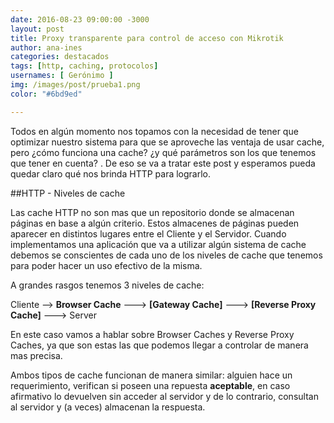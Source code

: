 ```yaml
---
date: 2016-08-23 09:00:00 -3000
layout: post
title: Proxy transparente para control de acceso con Mikrotik
author: ana-ines
categories: destacados
tags: [http, caching, protocolos]
usernames: [ Gerónimo ]
img: /images/post/prueba1.png
color: "#6bd9ed"

---
```


Todos en algún momento nos topamos con la necesidad de tener que optimizar nuestro sistema para que se aproveche las ventaja de usar cache, pero ¿cómo funciona una cache? ¿y qué parámetros son los que tenemos que tener en cuenta? <!-- more --> . De eso se va a tratar este post y esperamos pueda quedar claro qué nos brinda HTTP para lograrlo. 

##HTTP - Niveles de cache

Las cache HTTP no son mas que un repositorio donde se almacenan páginas en base a algún criterio. Estos almacenes de páginas pueden aparecer en distintos lugares entre el Cliente y el Servidor. Cuando implementamos una aplicación que va a utilizar algún sistema de cache debemos se conscientes de cada uno de los niveles de cache que tenemos para poder hacer un uso efectivo de la misma.

A grandes rasgos tenemos 3 niveles de cache:

Cliente --> **Browser Cache** ---> **[Gateway Cache]** ---> **[Reverse Proxy Cache]** ---> Server

En este caso vamos a hablar sobre Browser Caches y Reverse Proxy Caches, ya que son estas las que podemos llegar a controlar de manera mas precisa.

Ambos tipos de cache funcionan de manera similar: alguien hace un requerimiento, verifican si poseen una repuesta **aceptable**, en caso afirmativo lo devuelven sin acceder al servidor y de lo contrario, consultan al servidor y (a veces) almacenan la respuesta.